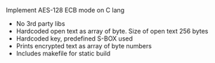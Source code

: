 Implement AES-128 ECB mode on C lang
- No 3rd party libs
- Hardcoded open text as array of byte. Size of open text 256 bytes
- Hardcoded key, predefined S-BOX used
- Prints encrypted text as array of byte numbers
- Includes makefile for static build
